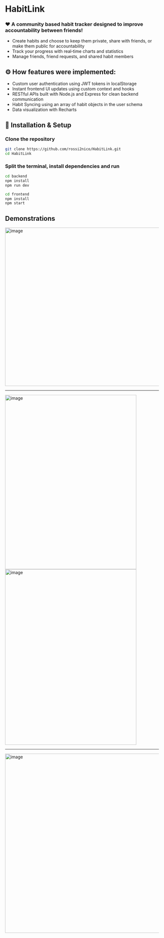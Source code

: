 ﻿# HabitLink
### ❤️ A community based habit tracker designed to improve accountability between friends!  

- Create habits and choose to keep them private, share with friends, or make them public for accountability
- Track your progress with real‑time charts and statistics
- Manage friends, friend requests, and shared habit members

## ⚙️ How features were implemented:  
- Custom user authentication using JWT tokens in localStorage
- Instant frontend UI updates using custom context and hooks
- RESTful APIs built with Node.js and Express for clean backend communication
- Habit Syncing using an array of habit objects in the user schema
- Data visualization with Recharts


## 🚀 Installation & Setup
   ### Clone the repository
   ```bash
   git clone https://github.com/rossi2nico/HabitLink.git
   cd HabitLink
   ```
   ### Split the terminal, install dependencies and run
   ```bash
   cd backend
   npm install
   npm run dev
   ```
   ```bash
   cd frontend
   npm install
   npm start
   ```

## Demonstrations  
<img align = "center" width="847" height="519" alt="image" src="https://github.com/user-attachments/assets/e9cf556c-5842-4dc9-9b0e-bc8b9c9d5bd8" />

---  
<img width="430" height="571" alt="image" src="https://github.com/user-attachments/assets/a3a12830-e34b-4b36-87dc-9918f56b671f" />
<img width="430" height="575" alt="image" src="https://github.com/user-attachments/assets/d6717b01-f04f-4766-be52-3878735c6ab4" />

---  
<img width="1167" height="587" alt="image" src="https://github.com/user-attachments/assets/d0175989-b9cd-4485-a338-7861ace8b87d" />
